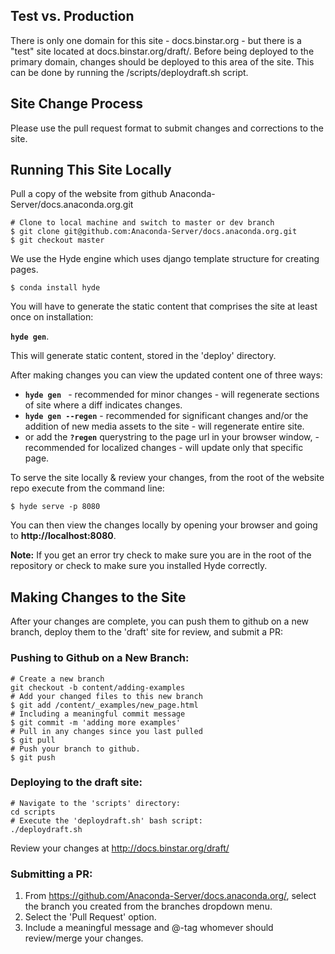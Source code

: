 ## Test vs. Production

There is only one domain for this site - docs.binstar.org - but there is a "test" site located at docs.binstar.org/draft/.  Before being deployed to the primary domain, changes should be deployed to this area of the site.  This can be done by running the /scripts/deploydraft.sh script.


## Site Change Process

Please use the pull request format to submit changes and corrections to the site.

## Running This Site Locally
Pull a copy of the website from github Anaconda-Server/docs.anaconda.org.git
```
# Clone to local machine and switch to master or dev branch
$ git clone git@github.com:Anaconda-Server/docs.anaconda.org.git
$ git checkout master
```
We use the Hyde engine which uses django template structure for creating pages.
```
$ conda install hyde
```

You will have to generate the static content that comprises the site at least once on installation:

**``` hyde gen ```**.

This will generate static content, stored in the 'deploy' directory.

After making changes you can view the updated content one of three ways:
* **```hyde gen ```** - recommended for minor changes - will regenerate sections of site where a diff indicates changes.
* **```hyde gen --regen```** - recommended for significant changes and/or the addition of new media assets to the site - will regenerate entire site.
* or add the **```?regen```** querystring to the page url in your browser window,  - recommended for localized changes - will update only that specific page.


To serve the site locally & review your changes, from the root of the website repo execute from the command line:
```
$ hyde serve -p 8080
```
You can then view the changes locally by opening your browser and going to **http://localhost:8080**.

**Note:** If you get an error try check to make sure you are in the root of the repository or check to make sure you installed Hyde correctly.

## Making Changes to the Site

After your changes are complete, you can push them to github on a new branch, deploy them to the 'draft' site for review, and submit a PR:

### Pushing to Github on a New Branch:

```
# Create a new branch
git checkout -b content/adding-examples
# Add your changed files to this new branch
$ git add /content/_examples/new_page.html
# Including a meaningful commit message
$ git commit -m 'adding more examples'
# Pull in any changes since you last pulled
$ git pull
# Push your branch to github.
$ git push
```

### Deploying to the draft site:

```
# Navigate to the 'scripts' directory:
cd scripts
# Execute the 'deploydraft.sh' bash script:
./deploydraft.sh
```

Review your changes at http://docs.binstar.org/draft/


### Submitting a PR:

1) From https://github.com/Anaconda-Server/docs.anaconda.org/, select the branch you created from the branches dropdown menu.
2) Select the 'Pull Request' option.
3) Include a meaningful message and @-tag whomever should review/merge your changes.
